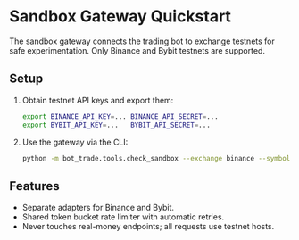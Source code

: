 # Sandbox Gateway Quickstart

The sandbox gateway connects the trading bot to exchange testnets for safe
experimentation.  Only Binance and Bybit testnets are supported.

## Setup

1. Obtain testnet API keys and export them:
   ```bash
   export BINANCE_API_KEY=... BINANCE_API_SECRET=...
   export BYBIT_API_KEY=...   BYBIT_API_SECRET=...
   ```
2. Use the gateway via the CLI:
   ```bash
   python -m bot_trade.tools.check_sandbox --exchange binance --symbol BTCUSDT
   ```

## Features

- Separate adapters for Binance and Bybit.
- Shared token bucket rate limiter with automatic retries.
- Never touches real-money endpoints; all requests use testnet hosts.
